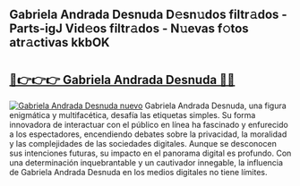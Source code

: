 ## Gabriela Andrada Desnuda D𝚎sn𝚞dos filtr𝚊dos - Parts-igJ Vid𝚎os filtr𝚊dos - N𝚞evas f𝚘tos atr𝚊ctivas kkbOK

# <h2><a href="http://mbdpuw.tromn.icu/?c=Gabriela+Andrada+Desnuda">🔗👉👉👉 Gabriela Andrada Desnuda 🔗🔗</a></h2>

[![Gabriela Andrada Desnuda nuevo](https://i.imgur.com/pEAQMta.gif)](http://mbdpuw.tromn.icu/?c=Gabriela+Andrada+Desnuda)
Gabriela Andrada Desnuda, una figura enigmática y multifacética, desafía las etiquetas simples. Su forma innovadora de interactuar con el público en línea ha fascinado y enfurecido a los espectadores, encendiendo debates sobre la privacidad, la moralidad y las complejidades de las sociedades digitales. Aunque se desconocen sus intenciones futuras, su impacto en el panorama digital es profundo. Con una determinación inquebrantable y un cautivador innegable, la influencia de Gabriela Andrada Desnuda en los medios digitales no tiene límites.

